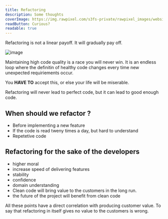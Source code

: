 ```yaml
---
title: Refactoring
description: Some thoughts
coverImage: https://img.rawpixel.com/s3fs-private/rawpixel_images/website_content/pd19-20026-job582-2_1.jpg?w=1000&dpr=1&fit=default&crop=default&q=65&vib=3&con=3&usm=15&bg=F4F4F3&ixlib=js-2.2.1&s=76953b3131c4ca192d58eebff21a9ae5
readButton: Curious?
readable: true
---
```


Refactoring is not a linear payoff. It will gradually pay off.

![image](https://i.gyazo.com/ccdf36c75d8b3c964e06fc7cb7dc52ac.png)


Maintaining high code quality is a race you will never win.
It is an endless loop where the definitin of healthy code changes every time new unexpected requiriements occur.

You **HAVE TO** accept this, or else your life will be miserable.

Refactoring will never lead to perfect code, but it can lead to good enough code.

## When should we refactor ?
- Before implementing a new feature
- If the code is read tweny times a day, but hard to understand
- Repetetive code

## Refactoring for the sake of the developers 
- higher moral
- increase speed of delivering features
- stability
- confidence
- domain understanding
- Clean code will bring value to the customers in the long run.
- the future of the project will benefit from clean code

All these points have a direct correlation with producing customer value.
To say that refactoring in itself gives no value to the customers is wrong.
